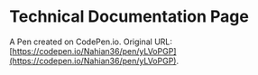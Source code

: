 # Technical Documentation Page

A Pen created on CodePen.io. Original URL: [https://codepen.io/Nahian36/pen/yLVoPGP](https://codepen.io/Nahian36/pen/yLVoPGP).


